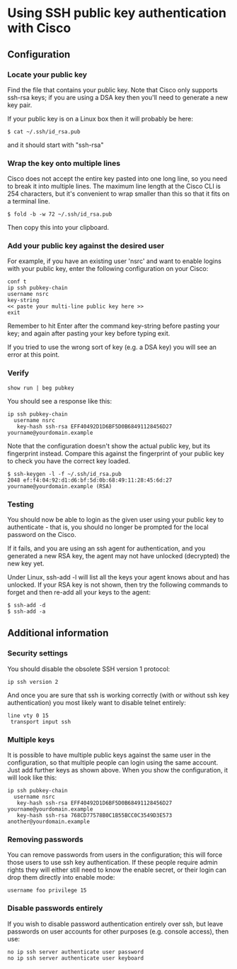 # Using SSH public key authentication with Cisco

## Configuration

### Locate your public key

Find the file that contains your public key. Note that Cisco only supports ssh-rsa keys; if you are using a DSA key then you'll need to generate a new key pair.

If your public key is on a Linux box then it will probably be here:

```
$ cat ~/.ssh/id_rsa.pub
```
and it should start with "ssh-rsa"

### Wrap the key onto multiple lines

Cisco does not accept the entire key pasted into one long line, so you need to break it into multiple lines. The maximum line length at the Cisco CLI is 254 characters, but it's convenient to wrap smaller than this so that it fits on a terminal line.
```
$ fold -b -w 72 ~/.ssh/id_rsa.pub
```
Then copy this into your clipboard.

### Add your public key against the desired user

For example, if you have an existing user 'nsrc' and want to enable logins with your public key, enter the following configuration on your Cisco:
```
conf t
ip ssh pubkey-chain
username nsrc
key-string
<< paste your multi-line public key here >>
exit
```
Remember to hit Enter after the command key-string before pasting your key; and again after pasting your key before typing exit.

If you tried to use the wrong sort of key (e.g. a DSA key) you will see an error at this point.

### Verify

`show run | beg pubkey`

You should see a response like this:

```
ip ssh pubkey-chain
  username nsrc
   key-hash ssh-rsa EFF40492D1D6BF5D0B68491128456D27 yourname@yourdomain.example 
```
Note that the configuration doesn't show the actual public key, but its fingerprint instead. Compare this against the fingerprint of your public key to check you have the correct key loaded.
```
$ ssh-keygen -l -f ~/.ssh/id_rsa.pub
2048 ef:f4:04:92:d1:d6:bf:5d:0b:68:49:11:28:45:6d:27  yourname@yourdomain.example (RSA)
```
### Testing

You should now be able to login as the given user using your public key to authenticate - that is, you should no longer be prompted for the local password on the Cisco.

If it fails, and you are using an ssh agent for authentication, and you generated a new RSA key, the agent may not have unlocked (decrypted) the new key yet.

Under Linux, ssh-add -l will list all the keys your agent knows about and has unlocked. If your RSA key is not shown, then try the following commands to forget and then re-add all your keys to the agent:
```
$ ssh-add -d
$ ssh-add -a
```
## Additional information

### Security settings

You should disable the obsolete SSH version 1 protocol:

`ip ssh version 2`

And once you are sure that ssh is working correctly (with or without ssh key authentication) you most likely want to disable telnet entirely:
```
line vty 0 15
 transport input ssh
```
### Multiple keys

It is possible to have multiple public keys against the same user in the configuration, so that multiple people can login using the same account. Just add further keys as shown above. When you show the configuration, it will look like this:
```
ip ssh pubkey-chain
  username nsrc
   key-hash ssh-rsa EFF40492D1D6BF5D0B68491128456D27 yourname@yourdomain.example
   key-hash ssh-rsa 768CD77578B0C1B55BCC0C3549D3E573 another@yourdomain.example
```
### Removing passwords

You can remove passwords from users in the configuration; this will force those users to use ssh key authentication. If these people require admin rights they will either still need to know the enable secret, or their login can drop them directly into enable mode:

`username foo privilege 15`

### Disable passwords entirely

If you wish to disable password authentication entirely over ssh, but leave passwords on user accounts for other purposes (e.g. console access), then use:
```
no ip ssh server authenticate user password
no ip ssh server authenticate user keyboard
```
